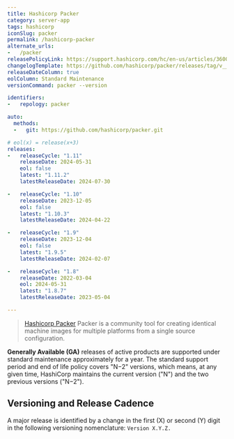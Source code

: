 ```yaml
---
title: Hashicorp Packer
category: server-app
tags: hashicorp
iconSlug: packer
permalink: /hashicorp-packer
alternate_urls:
-   /packer
releasePolicyLink: https://support.hashicorp.com/hc/en-us/articles/360021185113-Support-Period-and-End-of-Life-EOL-Policy
changelogTemplate: https://github.com/hashicorp/packer/releases/tag/v__LATEST__
releaseDateColumn: true
eolColumn: Standard Maintenance
versionCommand: packer --version

identifiers:
-   repology: packer

auto:
  methods:
  -   git: https://github.com/hashicorp/packer.git

# eol(x) = release(x+3)
releases:
-   releaseCycle: "1.11"
    releaseDate: 2024-05-31
    eol: false
    latest: "1.11.2"
    latestReleaseDate: 2024-07-30

-   releaseCycle: "1.10"
    releaseDate: 2023-12-05
    eol: false
    latest: "1.10.3"
    latestReleaseDate: 2024-04-22

-   releaseCycle: "1.9"
    releaseDate: 2023-12-04
    eol: false
    latest: "1.9.5"
    latestReleaseDate: 2024-02-07

-   releaseCycle: "1.8"
    releaseDate: 2022-03-04
    eol: 2024-05-31
    latest: "1.8.7"
    latestReleaseDate: 2023-05-04

---
```


> [Hashicorp Packer](https://www.packer.io/) Packer is a community tool for creating identical machine images for multiple platforms from a single source configuration. 


**Generally Available (GA)** releases of active products are supported under standard maintenance approximately
for a year. The standard support period and end of life policy covers "N−2" versions,
which means, at any given time, HashiCorp maintains the current version ("N") and the two previous versions ("N−2").


## Versioning and Release Cadence

A major release is identified by a change in the first (X) or second (Y) digit in the following
versioning nomenclature: `Version X.Y.Z.`
